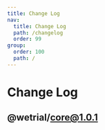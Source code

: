 ```yaml
---
title: Change Log
nav:
  title: Change Log
  path: /changelog
  order: 99
group:
  order: 100
  path: /
---
```


# Change Log

## @wetrial/core@1.0.1
